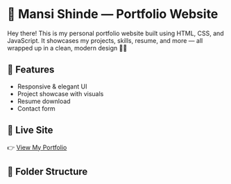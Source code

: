 # 💼 Mansi Shinde — Portfolio Website

Hey there! This is my personal portfolio website built using HTML, CSS, and JavaScript. It showcases my projects, skills, resume, and more — all wrapped up in a clean, modern design 💖✨

## 🚀 Features
- Responsive & elegant UI
- Project showcase with visuals
- Resume download
- Contact form

## 🔗 Live Site
👉 [View My Portfolio]((https://vercel.com/mansishinde29s-projects/portfolio))

## 📁 Folder Structure
